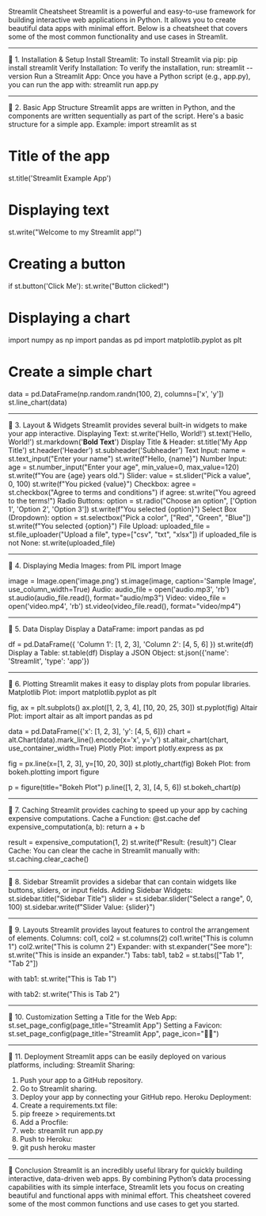 Streamlit Cheatsheet
Streamlit is a powerful and easy-to-use framework for building interactive web applications in Python. It allows you to create beautiful data apps with minimal effort. Below is a cheatsheet that covers some of the most common functionality and use cases in Streamlit.
________________________________________
🔹 1. Installation & Setup
Install Streamlit:
To install Streamlit via pip:
pip install streamlit
Verify Installation:
To verify the installation, run:
streamlit --version
Run a Streamlit App:
Once you have a Python script (e.g., app.py), you can run the app with:
streamlit run app.py
________________________________________
🔹 2. Basic App Structure
Streamlit apps are written in Python, and the components are written sequentially as part of the script. Here's a basic structure for a simple app.
Example:
import streamlit as st

# Title of the app
st.title('Streamlit Example App')

# Displaying text
st.write("Welcome to my Streamlit app!")

# Creating a button
if st.button('Click Me'):
    st.write("Button clicked!")

# Displaying a chart
import numpy as np
import pandas as pd
import matplotlib.pyplot as plt

# Create a simple chart
data = pd.DataFrame(np.random.randn(100, 2), columns=['x', 'y'])
st.line_chart(data)
________________________________________
🔹 3. Layout & Widgets
Streamlit provides several built-in widgets to make your app interactive.
Displaying Text:
st.write('Hello, World!')
st.text('Hello, World!')
st.markdown('**Bold Text**')
Display Title & Header:
st.title('My App Title')
st.header('Header')
st.subheader('Subheader')
Text Input:
name = st.text_input("Enter your name")
st.write(f"Hello, {name}")
Number Input:
age = st.number_input("Enter your age", min_value=0, max_value=120)
st.write(f"You are {age} years old.")
Slider:
value = st.slider("Pick a value", 0, 100)
st.write(f"You picked {value}")
Checkbox:
agree = st.checkbox("Agree to terms and conditions")
if agree:
    st.write("You agreed to the terms!")
Radio Buttons:
option = st.radio("Choose an option", ['Option 1', 'Option 2', 'Option 3'])
st.write(f"You selected {option}")
Select Box (Dropdown):
option = st.selectbox("Pick a color", ["Red", "Green", "Blue"])
st.write(f"You selected {option}")
File Upload:
uploaded_file = st.file_uploader("Upload a file", type=["csv", "txt", "xlsx"])
if uploaded_file is not None:
    st.write(uploaded_file)
________________________________________
🔹 4. Displaying Media
Images:
from PIL import Image

image = Image.open('image.png')
st.image(image, caption='Sample Image', use_column_width=True)
Audio:
audio_file = open('audio.mp3', 'rb')
st.audio(audio_file.read(), format="audio/mp3")
Video:
video_file = open('video.mp4', 'rb')
st.video(video_file.read(), format="video/mp4")
________________________________________
🔹 5. Data Display
Display a DataFrame:
import pandas as pd

df = pd.DataFrame({
    'Column 1': [1, 2, 3],
    'Column 2': [4, 5, 6]
})
st.write(df)
Display a Table:
st.table(df)
Display a JSON Object:
st.json({'name': 'Streamlit', 'type': 'app'})
________________________________________
🔹 6. Plotting
Streamlit makes it easy to display plots from popular libraries.
Matplotlib Plot:
import matplotlib.pyplot as plt

fig, ax = plt.subplots()
ax.plot([1, 2, 3, 4], [10, 20, 25, 30])
st.pyplot(fig)
Altair Plot:
import altair as alt
import pandas as pd

data = pd.DataFrame({'x': [1, 2, 3], 'y': [4, 5, 6]})
chart = alt.Chart(data).mark_line().encode(x='x', y='y')
st.altair_chart(chart, use_container_width=True)
Plotly Plot:
import plotly.express as px

fig = px.line(x=[1, 2, 3], y=[10, 20, 30])
st.plotly_chart(fig)
Bokeh Plot:
from bokeh.plotting import figure

p = figure(title="Bokeh Plot")
p.line([1, 2, 3], [4, 5, 6])
st.bokeh_chart(p)
________________________________________
🔹 7. Caching
Streamlit provides caching to speed up your app by caching expensive computations.
Cache a Function:
@st.cache
def expensive_computation(a, b):
    return a + b

result = expensive_computation(1, 2)
st.write(f"Result: {result}")
Clear Cache:
You can clear the cache in Streamlit manually with:
st.caching.clear_cache()
________________________________________
🔹 8. Sidebar
Streamlit provides a sidebar that can contain widgets like buttons, sliders, or input fields.
Adding Sidebar Widgets:
st.sidebar.title("Sidebar Title")
slider = st.sidebar.slider("Select a range", 0, 100)
st.sidebar.write(f"Slider Value: {slider}")
________________________________________
🔹 9. Layouts
Streamlit provides layout features to control the arrangement of elements.
Columns:
col1, col2 = st.columns(2)
col1.write("This is column 1")
col2.write("This is column 2")
Expander:
with st.expander("See more"):
    st.write("This is inside an expander.")
Tabs:
tab1, tab2 = st.tabs(["Tab 1", "Tab 2"])

with tab1:
    st.write("This is Tab 1")
    
with tab2:
    st.write("This is Tab 2")
________________________________________
🔹 10. Customization
Setting a Title for the Web App:
st.set_page_config(page_title="Streamlit App")
Setting a Favicon:
st.set_page_config(page_title="Streamlit App", page_icon=":guardsman:")
________________________________________
🔹 11. Deployment
Streamlit apps can be easily deployed on various platforms, including:
Streamlit Sharing:
1.	Push your app to a GitHub repository.
2.	Go to Streamlit sharing.
3.	Deploy your app by connecting your GitHub repo.
Heroku Deployment:
1.	Create a requirements.txt file: 
2.	pip freeze > requirements.txt
3.	Add a Procfile: 
4.	web: streamlit run app.py
5.	Push to Heroku: 
6.	git push heroku master
________________________________________
🚀 Conclusion
Streamlit is an incredibly useful library for quickly building interactive, data-driven web apps. By combining Python’s data processing capabilities with its simple interface, Streamlit lets you focus on creating beautiful and functional apps with minimal effort. This cheatsheet covered some of the most common functions and use cases to get you started.

